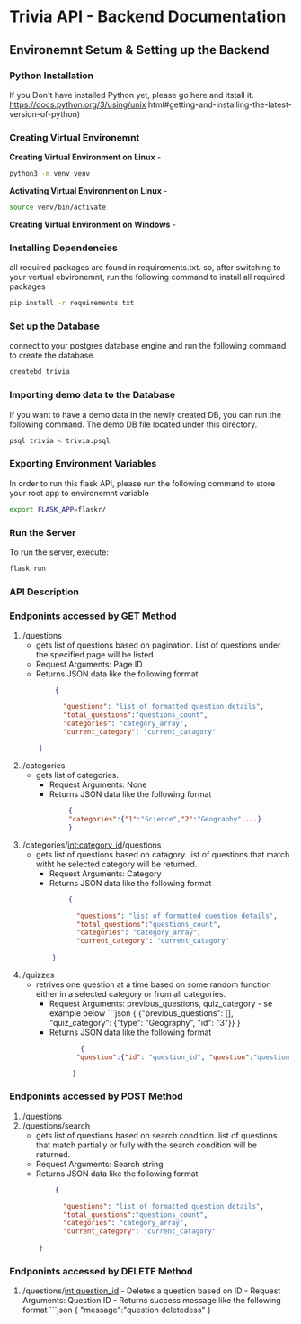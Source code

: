 # Trivia API  - Backend Documentation
## Environemnt Setum & Setting up the Backend
### Python Installation 
If you Don't have installed Python yet, please go here and itstall it. 
https://docs.python.org/3/using/unix html#getting-and-installing-the-latest-version-of-python)

### Creating Virtual Environemnt 
  **Creating Virtual Environment on Linux** - 
  ```bash
python3 -m venv venv
```
  **Activating Virtual Environment on Linux** - 
  ```bash
source venv/bin/activate
```
 **Creating Virtual Environment on Windows** - 

### Installing Dependencies
  all required packages are found in requirements.txt. so, after switching to your vertual ebvironemnt, run the following command to install all required packages 

  ```bash
  pip install -r requirements.txt
  ```

### Set up the Database
connect to your postgres database engine and run the following command to create the database.

```bash
createbd trivia
```
### Importing demo data to the Database
If you want to have a demo data in the newly created DB, you can run the following command. The demo DB file located under this directory. 

```bash
psql trivia < trivia.psql
```
### Exporting Environment Variables 
In order to run this flask API, please run the following command to store your root app to environemnt variable 
```bash
export FLASK_APP=flaskr/
```
### Run the Server

To run the server, execute:

```bash
flask run
```
### API Description 

### Endponints accessed by GET Method 
  1.  /questions
      - gets list of questions based on  pagination. List of questions under the specified page will be listed 
      - Request Arguments: Page ID
      - Returns JSON data like the following format 
      ```json
              {

                "questions": "list of formatted question details",
                "total_questions":"questions_count",
                "categories": "category_array",
                "current_category": "current_catagory"
            
          } 
  2. /categories
      - gets list of categories. 
          - Request Arguments: None
          - Returns JSON data like the following format 
          ```json
                  {
                  "categories":{"1":"Science","2":"Geography"....}
                  }
  3. /categories/<int:category_id>/questions
      - gets list of questions based on  catagory. list of questions that match witht he selected category will be returned. 
          - Request Arguments: Category
          - Returns JSON data like the following format 
          ```json
                  {

                    "questions": "list of formatted question details",
                    "total_questions":"questions_count",
                    "categories": "category_array",
                    "current_category": "current_catagory"
                
              } 
  4. /quizzes
        - retrives one question at a time based on some random function either in a selected category or from all categories. 
          - Request Arguments: previous_questions, quiz_category
                - se example below
                ```json 
                    {
                      {"previous_questions": [], "quiz_category": {"type": "Geography", "id": "3"}}
                    }
          - Returns JSON data like the following format 
          ```json
                     {
                    "question":{"id": "question_id", "question":"question text", "answer":"answer", "difficulty":"difficulty", "category":"category"

                   }
### Endponints accessed by POST Method 
  1. /questions
  2. /questions/search
      - gets list of questions based on  search condition. list of questions that match partially or fully with the search condition will be returned. 
      - Request Arguments: Search string 
      - Returns JSON data like the following format 
      ```json
              {

                "questions": "list of formatted question details",
                "total_questions":"questions_count",
                "categories": "category_array",
                "current_category": "current_catagory"
            
          } 
### Endponints accessed by DELETE Method 
  1. /questions/<int:question_id>
    - Deletes a question based on ID
          - Request Arguments: Question ID
          - Returns success message like the following format 
          ```json
              {
            "message":"question deletedess"
              }

